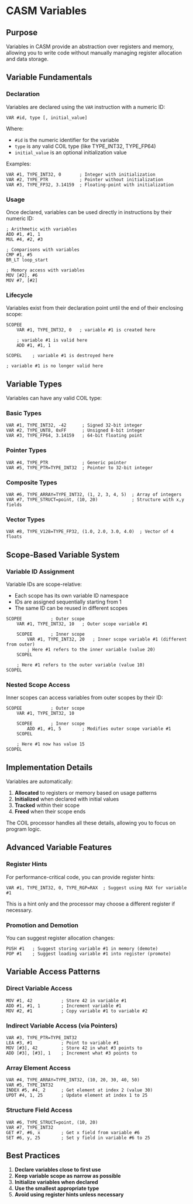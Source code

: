# CASM Variables

## Purpose

Variables in CASM provide an abstraction over registers and memory, allowing you to write code without manually managing register allocation and data storage.

## Variable Fundamentals

### Declaration

Variables are declared using the `VAR` instruction with a numeric ID:

```
VAR #id, type [, initial_value]
```

Where:
- `#id` is the numeric identifier for the variable
- `type` is any valid COIL type (like TYPE_INT32, TYPE_FP64)
- `initial_value` is an optional initialization value

Examples:
```
VAR #1, TYPE_INT32, 0       ; Integer with initialization
VAR #2, TYPE_PTR            ; Pointer without initialization
VAR #3, TYPE_FP32, 3.14159  ; Floating-point with initialization
```

### Usage

Once declared, variables can be used directly in instructions by their numeric ID:

```
; Arithmetic with variables
ADD #1, #1, 1
MUL #4, #2, #3

; Comparisons with variables
CMP #1, #5
BR_LT loop_start

; Memory access with variables
MOV [#2], #6
MOV #7, [#2]
```

### Lifecycle

Variables exist from their declaration point until the end of their enclosing scope:

```
SCOPEE
    VAR #1, TYPE_INT32, 0   ; variable #1 is created here
    
    ; variable #1 is valid here
    ADD #1, #1, 1
    
SCOPEL    ; variable #1 is destroyed here

; variable #1 is no longer valid here
```

## Variable Types

Variables can have any valid COIL type:

### Basic Types

```
VAR #1, TYPE_INT32, -42      ; Signed 32-bit integer
VAR #2, TYPE_UNT8, 0xFF      ; Unsigned 8-bit integer
VAR #3, TYPE_FP64, 3.14159   ; 64-bit floating point
```

### Pointer Types

```
VAR #4, TYPE_PTR             ; Generic pointer
VAR #5, TYPE_PTR=TYPE_INT32  ; Pointer to 32-bit integer
```

### Composite Types

```
VAR #6, TYPE_ARRAY=TYPE_INT32, (1, 2, 3, 4, 5)  ; Array of integers
VAR #7, TYPE_STRUCT=point, (10, 20)             ; Structure with x,y fields
```

### Vector Types

```
VAR #8, TYPE_V128=TYPE_FP32, (1.0, 2.0, 3.0, 4.0)  ; Vector of 4 floats
```

## Scope-Based Variable System

### Variable ID Assignment

Variable IDs are scope-relative:
- Each scope has its own variable ID namespace
- IDs are assigned sequentially starting from 1
- The same ID can be reused in different scopes

```
SCOPEE           ; Outer scope
    VAR #1, TYPE_INT32, 10   ; Outer scope variable #1
    
    SCOPEE       ; Inner scope
        VAR #1, TYPE_INT32, 20   ; Inner scope variable #1 (different from outer)
        ; Here #1 refers to the inner variable (value 20)
    SCOPEL
    
    ; Here #1 refers to the outer variable (value 10)
SCOPEL
```

### Nested Scope Access

Inner scopes can access variables from outer scopes by their ID:

```
SCOPEE           ; Outer scope
    VAR #1, TYPE_INT32, 10
    
    SCOPEE       ; Inner scope
        ADD #1, #1, 5        ; Modifies outer scope variable #1
    SCOPEL
    
    ; Here #1 now has value 15
SCOPEL
```

## Implementation Details

Variables are automatically:

1. **Allocated** to registers or memory based on usage patterns
2. **Initialized** when declared with initial values
3. **Tracked** within their scope
4. **Freed** when their scope ends

The COIL processor handles all these details, allowing you to focus on program logic.

## Advanced Variable Features

### Register Hints

For performance-critical code, you can provide register hints:

```
VAR #1, TYPE_INT32, 0, TYPE_RGP=RAX  ; Suggest using RAX for variable #1
```

This is a hint only and the processor may choose a different register if necessary.

### Promotion and Demotion

You can suggest register allocation changes:

```
PUSH #1   ; Suggest storing variable #1 in memory (demote)
POP #1    ; Suggest loading variable #1 into register (promote)
```

## Variable Access Patterns

### Direct Variable Access

```
MOV #1, 42           ; Store 42 in variable #1
ADD #1, #1, 1        ; Increment variable #1
MOV #2, #1           ; Copy variable #1 to variable #2
```

### Indirect Variable Access (via Pointers)

```
VAR #3, TYPE_PTR=TYPE_INT32
LEA #3, #1           ; Point to variable #1
MOV [#3], 42         ; Store 42 in what #3 points to
ADD [#3], [#3], 1    ; Increment what #3 points to
```

### Array Element Access

```
VAR #4, TYPE_ARRAY=TYPE_INT32, (10, 20, 30, 40, 50)
VAR #5, TYPE_INT32
INDEX #5, #4, 2      ; Get element at index 2 (value 30)
UPDT #4, 1, 25       ; Update element at index 1 to 25
```

### Structure Field Access

```
VAR #6, TYPE_STRUCT=point, (10, 20)
VAR #7, TYPE_INT32
GET #7, #6, x        ; Get x field from variable #6
SET #6, y, 25        ; Set y field in variable #6 to 25
```

## Best Practices

1. **Declare variables close to first use**
2. **Keep variable scope as narrow as possible**
3. **Initialize variables when declared**
4. **Use the smallest appropriate type**
5. **Avoid using register hints unless necessary**